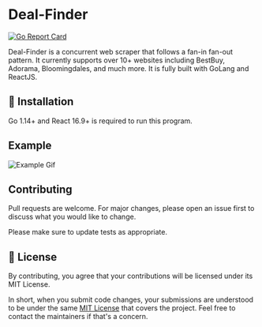 # Deal-Finder
[![Go Report Card](https://goreportcard.com/badge/github.com/austinlhx/Deal-Finder)](https://goreportcard.com/report/github.com/austinlhx/Deal-Finder)

Deal-Finder is a concurrent web scraper that follows a fan-in fan-out pattern. It currently supports over 10+ websites including BestBuy, Adorama, Bloomingdales, and much more. It is fully built with GoLang and ReactJS. 

## 🚀 Installation
Go 1.14+ and React 16.9+ is required to run this program.

## Example
![Example Gif](https://giphy.com/gifs/QxSeXT69CTys85Mxi1)

## Contributing
Pull requests are welcome. For major changes, please open an issue first to discuss what you would like to change.

Please make sure to update tests as appropriate.

## 📝 License

By contributing, you agree that your contributions will be licensed under its MIT License.

In short, when you submit code changes, your submissions are understood to be under the same [MIT License](https://choosealicense.com/licenses/mit/) that covers the project. Feel free to contact the maintainers if that's a concern.
